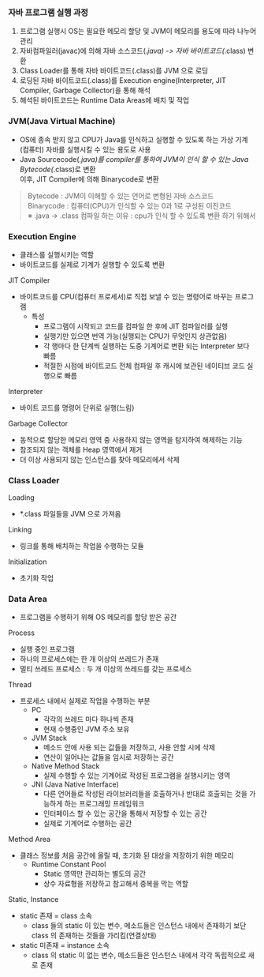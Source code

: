 ### 자바 프로그램 실행 과정
1. 프로그램 실행시 OS는 필요한 메모리 할당 및 JVM이 메모리를 용도에 따라 나누어 관리
2. 자바컴파일러(javac)에 의해 자바 소스코드(*.java) -> 자바 바이트코드(*.class) 변환
3. Class Loader를 통해 자바 바이트코드(.class)를 JVM 으로 로딩
4. 로딩된 자바 바이트코드(.class)를 Execution engine(Interpreter, JIT Compiler, Garbage Collector)을 통해 해석
5. 해석된 바이트코드는 Runtime Data Areas에 배치 및 작업


### JVM(Java Virtual Machine)
- OS에 종속 받지 않고 CPU가 Java를 인식하고 실행할 수 있도록 하는 가상 기계(컴퓨터) 자바를 실행시킬 수 있는 용도로 사용
- Java Sourcecode(*.java)를 compiler를 통하여 JVM이 인식 할 수 있는 Java Bytecode(*.class)로 변환   
  이후, JIT Compiler에 의해 Binarycode로 변환

> Bytecode : JVM이  이해할 수 있는 언어로 변형된 자바 소스코드  
> Binarycode : 컴퓨터(CPU)가 인식할 수 있는 0과 1로 구성된 이진코드  
> ※ .java -> .class 컴파일 하는 이유 : cpu가 인식 할 수 있도록 변환 하기 위해서


### Execution Engine
- 클래스를 실행시키는 역할
- 바이트코드를 실제로 기계가 실행할 수 있도록 변환

JIT Compiler  
- 바이트코드를 CPU(컴퓨터 프로세서)로 직접 보낼 수 있는 명령어로 바꾸는 프로그램 
  - 특성
    - 프로그램이 시작되고 코드를 컴파일 한 후에 JIT 컴파일러를 실행
    - 실행기만 있으면 번역 가능(실행되는 CPU가 무엇인지 상관없음)
    - 각 행마다 한 단계씩 실행하는 도중 기계어로 변환 되는 Interpreter 보다 빠름
    - 적절한 시점에 바이트코드 전체 컴파일 후 캐시에 보관된 네이티브 코드 실행으로 빠름
  
Interpreter
  - 바이트 코드를 명령어 단위로 실행(느림)

Garbage Collector
  - 동적으로 할당한 메모리 영역 중 사용하지 않는 영역을 탐지하여 해제하는 기능
  - 참조되지 않는 객체를 Heap 영역에서 제거
  - 더 이상 사용되지 않는 인스턴스를 찾아 메모리에서 삭제


### Class Loader
Loading
- *.class 파일들을 JVM 으로 가져옴

Linking
- 링크를 통해 배치하는 작업을 수행하는 모듈

Initialization
- 초기화 작업


### Data Area
- 프로그램을 수행하기 위해 OS 메모리를 할당 받은 공간

Process
- 실행 중인 프로그램
- 하나의 프로세스에는 한 개 이상의 쓰레드가 존재
- 멀티 쓰레드 프로세스 : 두 개 이상의 쓰레드를 갖는 프로세스

Thread
- 프로세스 내에서 실제로 작업을 수행하는 부분
  - PC
    - 각각의 쓰레드 마다 하나씩 존재
    - 현재 수행중인 JVM 주소 보유
  - JVM Stack
    - 메소드 안에 사용 되는 값들을 저장하고, 사용 안할 시에 삭제
    - 연산이 일어나는 값들을 임시로 저장하는 공간
  - Native Method Stack
    - 실제 수행할 수 있는 기계어로 작성된 프로그램을 실행시키는 영역
  - JNI (Java Native Interface)
    - 다른 언어들로 작성된 라이브러리들을 호출하거나 반대로 호출되는 것을 가능하게 하는 프로그래밍 프레임워크
    - 인터페이스 할 수 있는 공간을 통해서 저장할 수 있는 공간
    - 실제로 기계어로 수행하는 공간

Method Area
- 클래스 정보를 처음 공간에 올릴 때, 초기화 된 대상을 저장하기 위한 메모리
  - Runtime Constant Pool
    - Static 영역만 관리하는 별도의 공간
    - 상수 자료형을 저장하고 참고해서 중복을 막는 역할

Static, Instance
- static 존재 = class 소속
  - class 들의 static 이 있는 변수, 메소드들은 인스턴스 내에서 존재하기 보단 class 의 존재하는 것들을 가리킴(연결상태)
- static 미존재 = instance 소속
  - class 의 static 이 없는 변수, 메소드들은 인스턴스 내에서 각각 독립적으로 새로 존재














